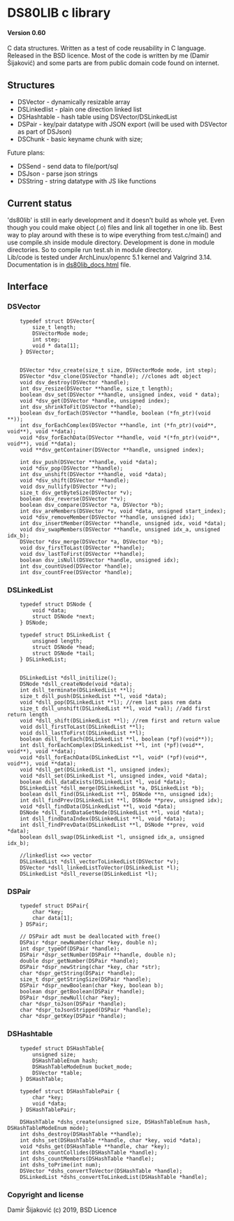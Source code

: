 # DS80LIB c library 
#### Version 0.60 

C data structures. Written as a test of code reusability in C language.
Released in the BSD licence. Most of the code is written by me (Damir Šijaković) 
and some parts are from public domain code found on internet.

## Structures

 * DSVector - dynamically resizable array
 * DSLinkedlist - plain one direction linked list
 * DSHashtable - hash table using DSVector/DSLinkedList
 * DSPair - key/pair datatype with JSON export (will be used with DSVector as part of DSJson)
 * DSChunk - basic keyname chunk with size;
 
Future plans:

 * DSSend - send data to file/port/sql
 * DSJson - parse json strings
 * DSString - string datatype with JS like functions
 
## Current status
 
'ds80lib' is still in early development and it doesn't build as whole yet. 
Even though you could make object (.o) files and link all together in one lib.
Best way to play around with these is to wipe everything from test.c/main() and use compile.sh inside module directory. 
Development is done in module directories. So to compile run test.sh in module directory.  
Lib/code is tested under ArchLinux/openrc 5.1 kernel and Valgrind 3.14.
Documentation is in [ds80lib_docs.html](http://htmlpreview.github.io/?https://github.com/damir-sijakovic/ds80lib/blob/master/ds80lib_docs.html) file.


## Interface 

### DSVector

        typedef struct DSVector{     
            size_t length;
            DSVectorMode mode;
            int step;
            void * data[1];    
        } DSVector;  


        DSVector *dsv_create(size_t size, DSVectorMode mode, int step);
        DSVector *dsv_clone(DSVector *handle); //clones adt object
        void dsv_destroy(DSVector *handle);
        int dsv_resize(DSVector **handle, size_t length);
        boolean dsv_set(DSVector **handle, unsigned index, void * data); 
        void *dsv_get(DSVector *handle, unsigned index);
        int dsv_shrinkToFit(DSVector **handle);
        boolean dsv_forEach(DSVector **handle, boolean (*fn_ptr)(void **));
        int dsv_forEachComplex(DSVector **handle, int (*fn_ptr)(void**, void**), void **data); 
        void *dsv_forEachData(DSVector **handle, void *(*fn_ptr)(void**, void**), void **data);  
        void **dsv_getContainer(DSVector **handle, unsigned index);

        int dsv_push(DSVector **handle, void *data); 
        void *dsv_pop(DSVector **handle);
        int dsv_unshift(DSVector **handle, void *data);
        void *dsv_shift(DSVector **handle);
        void dsv_nullify(DSVector **v); 
        size_t dsv_getByteSize(DSVector *v); 
        boolean dsv_reverse(DSVector **v);
        boolean dsv_compare(DSVector *a, DSVector *b);
        int dsv_areMembers(DSVector *v, void *data, unsigned start_index); 
        void *dsv_removeMember(DSVector **handle, unsigned idx);
        int dsv_insertMember(DSVector **handle, unsigned idx, void *data);   
        void dsv_swapMembers(DSVector **handle, unsigned idx_a, unsigned idx_b);
        DSVector *dsv_merge(DSVector *a, DSVector *b);
        void dsv_firstToLast(DSVector **handle);
        void dsv_lastToFirst(DSVector **handle);
        boolean dsv_isNull(DSVector *handle, unsigned idx);
        int dsv_countUsed(DSVector *handle);
        int dsv_countFree(DSVector *handle);

### DSLinkedList

        typedef struct DSNode {    
            void *data;
            struct DSNode *next;
        } DSNode;

        typedef struct DSLinkedList {    
            unsigned length;
            struct DSNode *head;
            struct DSNode *tail;
        } DSLinkedList;


        DSLinkedList *dsll_initilize();
        DSNode *dsll_createNode(void *data);
        int dsll_terminate(DSLinkedList **l);
        size_t dsll_push(DSLinkedList **l, void *data);
        void *dsll_pop(DSLinkedList **l); //rem last pass rem data
        size_t dsll_unshift(DSLinkedList **l, void *val); //add first return length
        void *dsll_shift(DSLinkedList **l); //rem first and return value
        void dsll_firstToLast(DSLinkedList **l);
        void dsll_lastToFirst(DSLinkedList **l);
        boolean dsll_forEach(DSLinkedList **l, boolean (*pf)(void**)); 
        int dsll_forEachComplex(DSLinkedList **l, int (*pf)(void**, void**), void **data);
        void *dsll_forEachData(DSLinkedList **l, void* (*pf)(void**, void**), void **data); 
        void *dsll_get(DSLinkedList *l, unsigned index);
        void *dsll_set(DSLinkedList *l, unsigned index, void *data);
        boolean dsll_dataExists(DSLinkedList *l, void *data);  
        DSLinkedList *dsll_merge(DSLinkedList *a, DSLinkedList *b);
        boolean dsll_find(DSLinkedList **l, DSNode **n, unsigned idx);
        int dsll_findPrev(DSLinkedList **l, DSNode **prev, unsigned idx);
        void *dsll_findData(DSLinkedList **l, void *data);   
        DSNode *dsll_findDataGetNode(DSLinkedList **l, void *data);
        int dsll_findDataIndex(DSLinkedList **l, void *data);  
        int dsll_findPrevData(DSLinkedList **l, DSNode **prev, void *data); 
        boolean dsll_swap(DSLinkedList *l, unsigned idx_a, unsigned idx_b);

        //linkedlist <=> vector
        DSLinkedList *dsll_vectorToLinkedList(DSVector *v);
        DSVector *dsll_linkedListToVector(DSLinkedList *l);
        DSLinkedList *dsll_reverse(DSLinkedList *l);


### DSPair

        typedef struct DSPair{
            char *key;
            char data[1];
        } DSPair;
            
        // DSPair adt must be deallocated with free()    
        DSPair *dspr_newNumber(char *key, double n);
        int dspr_typeOf(DSPair *handle);    
        DSPair *dspr_setNumber(DSPair **handle, double n);
        double dspr_getNumber(DSPair *handle);    
        DSPair *dspr_newString(char *key, char *str);
        char *dspr_getString(DSPair *handle);
        size_t dspr_getStringSize(DSPair *handle);
        DSPair *dspr_newBoolean(char *key, boolean b);
        boolean dspr_getBoolean(DSPair *handle);   
        DSPair *dspr_newNull(char *key);
        char *dspr_toJson(DSPair *handle);
        char *dspr_toJsonStripped(DSPair *handle);  
        char *dspr_getKey(DSPair *handle);
        
        
        
### DSHashtable

        typedef struct DSHashTable{
            unsigned size;    
            DSHashTableEnum hash;
            DSHashTableModeEnum bucket_mode;
            DSVector *table;
        } DSHashTable;

        typedef struct DSHashTablePair {    
            char *key;
            void *data;
        } DSHashTablePair;

        DSHashTable *dshs_create(unsigned size, DSHashTableEnum hash, DSHashTableModeEnum mode);
        int dshs_destroy(DSHashTable **handle);
        int dshs_set(DSHashTable **handle, char *key, void *data);
        void *dshs_get(DSHashTable **handle, char *key);
        int dshs_countCollides(DSHashTable *handle);
        int dshs_countMembers(DSHashTable *handle);
        int dshs_toPrime(int num);
        DSVector *dshs_convertToVector(DSHashTable *handle);
        DSLinkedList *dshs_convertToLinkedList(DSHashTable *handle);


### Copyright and license

Damir Šijaković (c) 2019, BSD Licence 
